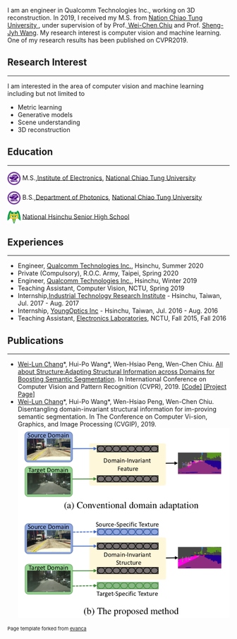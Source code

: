 I am an engineer in Qualcomm Technologies Inc., working on 3D reconstruction. In 2019, I received my M.S. from <a href="https://www.nctu.edu.tw/en">Nation Chiao Tung University </a>, under supervision of by Prof.<a href="https://walonchiu.github.io"> Wei-Chen Chiu</a> and Prof. <a href="http://vlab.ee.nctu.edu.tw/advisor/">Sheng-Jyh Wang</a>. My research interest is computer vision and machine learning. One of my research results has been published on CVPR2019.

## Research Interest
---
I am interested in the area of computer vision and machine learning including but not limited to
* Metric learning
* Generative models
* Scene understanding
* 3D reconstruction


## Education

---
<img align="absmiddle" src="images/nctu.png" height="30" width="30"/> M.S.,<a href="https://eenctu.nctu.edu.tw/">Institute of Electronics</a>, <a href="http://www.nctu.edu.tw/">National Chiao Tung University</a>

<img align="absmiddle" src="images/nctu.png" height="30" width="30"/> B.S.,<a href="http://www.ieo.nctu.edu.tw/">Department of Photonics</a>, <a href="http://www.nctu.edu.tw/">National Chiao Tung University</a>

<img align="absmiddle" src="images/hchs.jpg" height="30" width="30"/> <a href="http://www.hchs.hc.edu.tw/">National Hsinchu Senior High School</a>


## Experiences

---
* Engineer, <a href="https://www.qualcomm.com/">Qualcomm Technologies Inc.</a>, Hsinchu, Summer 2020
* Private (Compulsory), R.O.C. Army, Taipei, Spring 2020
* Engineer, <a href="https://www.qualcomm.com/">Qualcomm Technologies Inc.</a>, Hsinchu, Winter 2019
* Teaching Assistant, Computer Vision, NCTU, Spring 2019
* Internship,<a href="https://ictjournal.itri.org.tw/">Industrial Technology Research Institute</a> - Hsinchu, Taiwan, Jul. 2017 - Aug. 2017
* Internship, <a href="https://www.youngoptics.com/en">YoungOptics Inc</a> - Hsinchu, Taiwan, Jul. 2016 - Aug. 2016
* Teaching Assistant, <a href="http://www.alab.ee.nctu.edu.tw/wpmu/elab/">Electronics Laboratories</a>, NCTU, Fall 2015, Fall 2016

## Publications

---
* <u>Wei-Lun Chang</u>&#x2A;, Hui-Po Wang&#x2A;, Wen-Hsiao Peng, Wen-Chen Chiu. [All about Structure:Adapting Structural Information across Domains for Boosting Semantic Segmentation](https://arxiv.org/abs/1903.12212). In International Conference on Computer Vision and Pattern Recognition (CVPR), 2019. [[Code]](https://github.com/a514514772/DISE-Domain-Invariant-Structure-Extraction) [[Project Page]](https://a514514772.github.io/DISE-Domain-Invariant-Structure-Extraction/)
* <u>Wei-Lun Chang</u>&#x2A;, Hui-Po Wang&#x2A;, Wen-Hsiao Peng, Wen-Chen Chiu. Disentangling domain-invariant structural information for im-proving semantic segmentation. In The Conference on Computer Vi-sion, Graphics, and Image Processing (CVGIP), 2019.
![](images/teaser_figure.png)

<p style="font-size:11px">Page template forked from <a href="https://github.com/evanca/quick-portfolio">evanca</a></p>
<!-- Remove above link if you don't want to attibute -->
